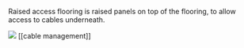 Raised access flooring is raised panels on top of the flooring, to allow access to cables underneath.

![](https://www.raisedfloor.co.uk/wp-content/uploads/2021/05/cables-beneath-raised-access-floor-panels-1024x683.jpeg)
[[cable management]]